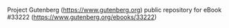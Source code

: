 Project Gutenberg (https://www.gutenberg.org) public repository for eBook #33222 (https://www.gutenberg.org/ebooks/33222)
